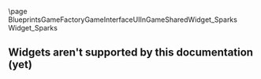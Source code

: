 \page BlueprintsGameFactoryGameInterfaceUIInGameSharedWidget_Sparks Widget_Sparks
## Widgets aren't supported by this documentation (yet)

